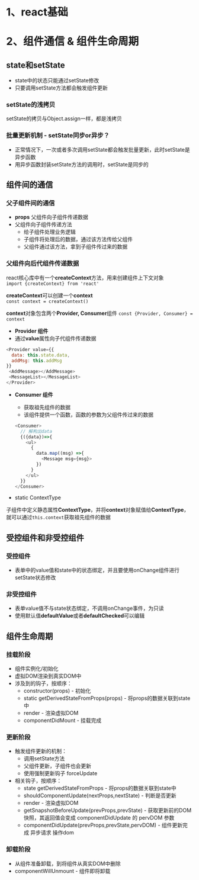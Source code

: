 # 1、react基础


# 2、组件通信 & 组件生命周期

## state和setState

 - state中的状态只能通过setState修改
 - 只要调用setState方法都会触发组件更新

### setState的浅拷贝
setState的拷贝与Object.assign一样，都是浅拷贝

### 批量更新机制 - setState同步or异步？

- 正常情况下，一次或者多次调用setState都会触发批量更新，此时setState是异步函数
- 用异步函数封装setState方法的调用时，setState是同步的

## 组件间的通信

### 父子组件间的通信

- **props** 父组件向子组件传递数据
- 父组件向子组件传递方法
  - 给子组件处理业务逻辑
  - 子组件将处理后的数据，通过该方法传给父组件
  - 父组件通过该方法，拿到子组件传过来的数据

### 父组件向后代组件传递数据

react核心库中有一个**createContext**方法，用来创建组件上下文对象<br>
`import {createContext} from 'react' `

**createContext**可以创建一个**context**<br>
`const context = createContext()`

**context**对象包含两个**Provider, Consumer**组件
`const {Provider, Consumer} = context`

- **Provider 组件**
 - 通过**value**属性向子代组件传递数据
 ```js
 <Provider value={{
   data: this.state.data,
   addMsg: this.addMsg
 }}
  <AddMessage></AddMessage>
  <MessageList></MessageList>
 </Provider>
 ```
- **Consumer 组件**
  - 获取祖先组件的数据
  - 该组件提供一个函数，函数的参数为父组件传过来的数据
  ```js
  <Consumer>
    // 解构出data
    {({data})=>{
      <ul>
        {
          data.map((msg) =>{
            <Message msg={msg}>
          })
        }
      </ul>
    }}
  </Consumer>
  ```

- static ContextType

子组件中定义静态属性**ContextType**，并将**context**对象赋值给**ContextType**，就可以通过`this.context`获取祖先组件的数据

## 受控组件和非受控组件

### 受控组件

- 表单中的value值和state中的状态绑定，并且要使用onChange组件进行setState状态修改

### 非受控组件

- 表单value值不与state状态绑定，不调用onChange事件，为只读
- 使用默认值**defaultValue**或者**defaultChecked**可以编辑

## 组件生命周期

### 挂载阶段
  - 组件实例化/初始化
  - 虚拟DOM渲染到真实DOM中
  - 涉及到的钩子，按顺序：
    - constructor(props) - 初始化 
    - static getDerivedStateFromProps(props) - 将props的数据关联到state中
    - render - 渲染虚拟DOM
    - componentDidMount - 挂载完成
### 更新阶段
  - 触发组件更新的机制：
    - 调用setState方法
    - 父组件更新，子组件也会更新
    - 使用强制更新钩子 forceUpdate
  - 相关钩子，按顺序：
    - state getDerivedStateFromProps - 将props的数据关联到state中
    - shouldComponentUpdate(nextProps,nextState) - 判断是否更新
    - render - 渲染虚拟DOM
    - getSnapshotBeforeUpdate(prevProps,prevState) - 获取更新前的DOM快照，其返回值会变成 componentDidUpdate 的 pervDOM 参数
    - componentDidUpdate(prevProps,prevState,pervDOM) - 组件更新完成 异步请求 操作dom

### 卸载阶段
  - 从组件准备卸载，到将组件从真实DOM中删除
   - componentWillUnmount - 组件即将卸载